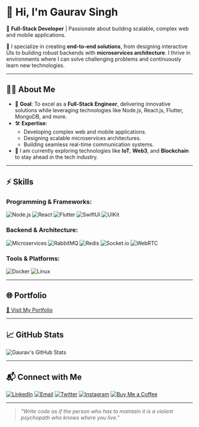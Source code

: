 # 👋 Hi, I'm Gaurav Singh

🌟 **Full-Stack Developer** | Passionate about building scalable, complex web and mobile applications.

🚀 I specialize in creating **end-to-end solutions**, from designing interactive UIs to building robust backends with **microservices architecture**. I thrive in environments where I can solve challenging problems and continuously learn new technologies.

---

## 👨‍💻 About Me
- 🎯 **Goal**: To excel as a **Full-Stack Engineer**, delivering innovative solutions while leveraging technologies like Node.js, React.js, Flutter, MongoDB, and more.
- 🛠️ **Expertise**: 
  - Developing complex web and mobile applications.
  - Designing scalable microservices architectures.
  - Building seamless real-time communication systems.
- 🌱 I am currently exploring technologies like **IoT**, **Web3**, and **Blockchain** to stay ahead in the tech industry.

---

## ⚡ Skills

### Programming & Frameworks:
![Node.js](https://img.shields.io/badge/Node.js-339933?style=for-the-badge&logo=node-dot-js&logoColor=white)
![React](https://img.shields.io/badge/React-61DAFB?style=for-the-badge&logo=react&logoColor=black)
![Flutter](https://img.shields.io/badge/Flutter-02569B?style=for-the-badge&logo=flutter&logoColor=white)
![SwiftUI](https://img.shields.io/badge/SwiftUI-1572B6?style=for-the-badge&logo=swift&logoColor=white)
![UIKit](https://img.shields.io/badge/UIKit-4285F4?style=for-the-badge&logo=swift&logoColor=white)

### Backend & Architecture:
![Microservices](https://img.shields.io/badge/Microservices-4285F4?style=for-the-badge&logo=microservices&logoColor=white)
![RabbitMQ](https://img.shields.io/badge/RabbitMQ-FF6600?style=for-the-badge&logo=rabbitmq&logoColor=white)
![Redis](https://img.shields.io/badge/Redis-DC382D?style=for-the-badge&logo=redis&logoColor=white)
![Socket.io](https://img.shields.io/badge/Socket.io-010101?style=for-the-badge&logo=socket.io&logoColor=white)
![WebRTC](https://img.shields.io/badge/WebRTC-333333?style=for-the-badge&logo=webrtc&logoColor=white)

### Tools & Platforms:
![Docker](https://img.shields.io/badge/Docker-2496ED?style=for-the-badge&logo=docker&logoColor=white)
![Linux](https://img.shields.io/badge/Linux-FCC624?style=for-the-badge&logo=linux&logoColor=black)

---

## 🌐 Portfolio
[🔗 Visit My Portfolio](https://igaurav.dev)


---

## 📈 GitHub Stats
![Gaurav's GitHub Stats](https://github-readme-stats.vercel.app/api?username=frenzycoder7&show_icons=true&theme=radical)

---

## 📬 Connect with Me
[![LinkedIn](https://img.shields.io/badge/LinkedIn-0077B5?style=for-the-badge&logo=linkedin&logoColor=white)](https://www.linkedin.com/in/gaurav-kumar-1360b3231/)
[![Email](https://img.shields.io/badge/Email-D14836?style=for-the-badge&logo=gmail&logoColor=white)](mailto:connect@igaurav.dev)
[![Twitter](https://img.shields.io/badge/Twitter-1DA1F2?style=for-the-badge&logo=twitter&logoColor=white)](https://x.com/frenzycoder)
[![Instagram](https://img.shields.io/badge/Instagram-E4405F?style=for-the-badge&logo=instagram&logoColor=white)](https://instagram.com/igaurav.dev)
[![Buy Me a Coffee](https://img.shields.io/badge/BuyMeACoffee-FFDD00?style=for-the-badge&logo=buy-me-a-coffee&logoColor=black)](https://buymeacoffee.com/igaurav.dev)

---

> *"Write code as if the person who has to maintain it is a violent psychopath who knows where you live."*
